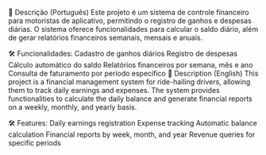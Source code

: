 📌 Descrição (Português)
Este projeto é um sistema de controle financeiro para motoristas de aplicativo, permitindo o registro de ganhos e despesas diárias. O sistema oferece funcionalidades para calcular o saldo diário, além de gerar relatórios financeiros semanais, mensais e anuais.

🛠️ Funcionalidades:
Cadastro de ganhos diários
Registro de despesas
Cálculo automático do saldo
Relatórios financeiros por semana, mês e ano
Consulta de faturamento por período específico
📌 Description (English)
This project is a financial management system for ride-hailing drivers, allowing them to track daily earnings and expenses. The system provides functionalities to calculate the daily balance and generate financial reports on a weekly, monthly, and yearly basis.

🛠️ Features:
Daily earnings registration
Expense tracking
Automatic balance calculation
Financial reports by week, month, and year
Revenue queries for specific periods
